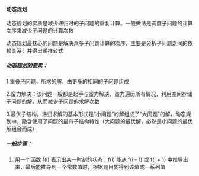 #### 动态规划

动态规划的实质是减少递归时的子问题的重复计算。一般做法是调度子问题的计算次序来减少子问题的计算次数

动态规划最核心的问题是解决众多子问题计算的次序，主要是分析子问题之间的依赖关系，并得出递推公式 



##### 动态规划的要素：

1.重叠子问题，所求的解，由更多的相同的子问题组成

2.蛮力解决：该问题一般都是起手与蛮力解决，蛮力遍历所有情况，利用空间存储子问题的解，从而减少子问题的求解次数

3.最优子结构，递归求解的基本形式是“小问题”的解组成了“大问题”的解，动态规划中，隐含使用了问题的最有子结构特性（大问题的最优解，必然是小问题的最优解组合而成）



##### 一般步骤：

1. 用一个函数 f(i) 表示出某一时刻的状态，f(i) 能从 f(i - 1) 或 f(i + 1) 中推导出来，最后能推导到一个常数值时，根据题目能得到该值或一系列值

